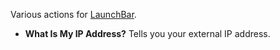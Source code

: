 Various actions for [LaunchBar](https://obdev.at/products/launchbar/index.html).

- **What Is My IP Address?**
  Tells you your external IP address.
